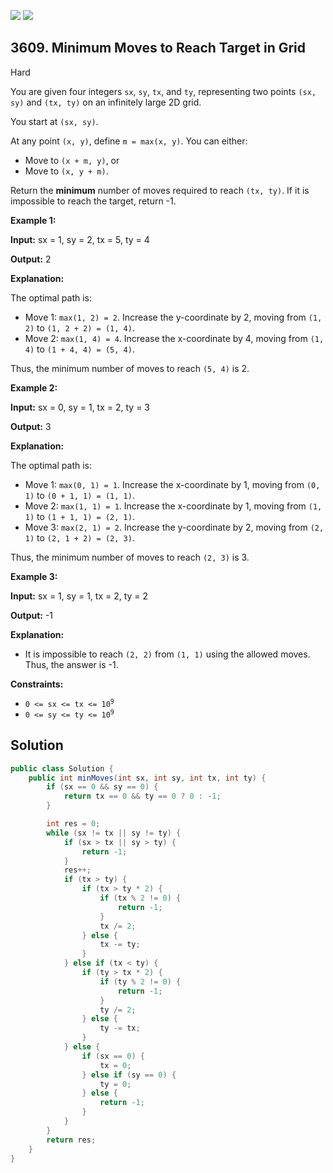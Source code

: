 [![](https://img.shields.io/github/stars/javadev/LeetCode-in-Java?label=Stars&style=flat-square)](https://github.com/javadev/LeetCode-in-Java)
[![](https://img.shields.io/github/forks/javadev/LeetCode-in-Java?label=Fork%20me%20on%20GitHub%20&style=flat-square)](https://github.com/javadev/LeetCode-in-Java/fork)

## 3609\. Minimum Moves to Reach Target in Grid

Hard

You are given four integers `sx`, `sy`, `tx`, and `ty`, representing two points `(sx, sy)` and `(tx, ty)` on an infinitely large 2D grid.

You start at `(sx, sy)`.

At any point `(x, y)`, define `m = max(x, y)`. You can either:

*   Move to `(x + m, y)`, or
*   Move to `(x, y + m)`.

Return the **minimum** number of moves required to reach `(tx, ty)`. If it is impossible to reach the target, return -1.

**Example 1:**

**Input:** sx = 1, sy = 2, tx = 5, ty = 4

**Output:** 2

**Explanation:**

The optimal path is:

*   Move 1: `max(1, 2) = 2`. Increase the y-coordinate by 2, moving from `(1, 2)` to `(1, 2 + 2) = (1, 4)`.
*   Move 2: `max(1, 4) = 4`. Increase the x-coordinate by 4, moving from `(1, 4)` to `(1 + 4, 4) = (5, 4)`.

Thus, the minimum number of moves to reach `(5, 4)` is 2.

**Example 2:**

**Input:** sx = 0, sy = 1, tx = 2, ty = 3

**Output:** 3

**Explanation:**

The optimal path is:

*   Move 1: `max(0, 1) = 1`. Increase the x-coordinate by 1, moving from `(0, 1)` to `(0 + 1, 1) = (1, 1)`.
*   Move 2: `max(1, 1) = 1`. Increase the x-coordinate by 1, moving from `(1, 1)` to `(1 + 1, 1) = (2, 1)`.
*   Move 3: `max(2, 1) = 2`. Increase the y-coordinate by 2, moving from `(2, 1)` to `(2, 1 + 2) = (2, 3)`.

Thus, the minimum number of moves to reach `(2, 3)` is 3.

**Example 3:**

**Input:** sx = 1, sy = 1, tx = 2, ty = 2

**Output:** \-1

**Explanation:**

*   It is impossible to reach `(2, 2)` from `(1, 1)` using the allowed moves. Thus, the answer is -1.

**Constraints:**

*   <code>0 <= sx <= tx <= 10<sup>9</sup></code>
*   <code>0 <= sy <= ty <= 10<sup>9</sup></code>

## Solution

```java
public class Solution {
    public int minMoves(int sx, int sy, int tx, int ty) {
        if (sx == 0 && sy == 0) {
            return tx == 0 && ty == 0 ? 0 : -1;
        }

        int res = 0;
        while (sx != tx || sy != ty) {
            if (sx > tx || sy > ty) {
                return -1;
            }
            res++;
            if (tx > ty) {
                if (tx > ty * 2) {
                    if (tx % 2 != 0) {
                        return -1;
                    }
                    tx /= 2;
                } else {
                    tx -= ty;
                }
            } else if (tx < ty) {
                if (ty > tx * 2) {
                    if (ty % 2 != 0) {
                        return -1;
                    }
                    ty /= 2;
                } else {
                    ty -= tx;
                }
            } else {
                if (sx == 0) {
                    tx = 0;
                } else if (sy == 0) {
                    ty = 0;
                } else {
                    return -1;
                }
            }
        }
        return res;
    }
}
```